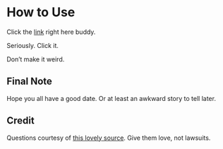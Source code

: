# How to Use

Click the [link](https://we-are-not-really-strangers-gameplay-longle0702.streamlit.app/) right here buddy.

Seriously. Click it.

Don’t make it weird.

## Final Note

Hope you all have a good date. Or at least an awkward story to tell later.

## Credit

Questions courtesy of [this lovely source](https://ahaslides.com/blog/we-are-not-really-strangers-questions/). Give them love, not lawsuits.
